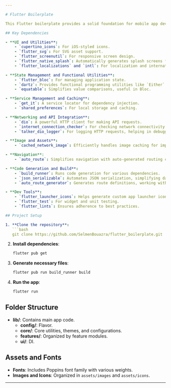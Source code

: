 ```yaml
---

# Flutter Boilerplate

This Flutter boilerplate provides a solid foundation for mobile app development, incorporating essential configurations and commonly-used packages. It enables quick project setup with built-in support for state management, API handling, localization, and other key features.

## Key Dependencies

- **UI and Utilities**:
    - `cupertino_icons`: For iOS-styled icons.
    - `flutter_svg`: For SVG asset support.
    - `flutter_screenutil`: For responsive screen design.
    - `flutter_native_splash`: Automatically generates splash screens for Android and iOS.
    - `flutter_localizations` and `intl`: For localization and internationalization.

- **State Management and Functional Utilities**:
    - `flutter_bloc`: For managing application state.
    - `dartz`: Provides functional programming utilities like `Either` and `Option`.
    - `equatable`: Simplifies value comparisons, useful in Bloc.

- **Service Management and Caching**:
    - `get_it`: A service locator for dependency injection.
    - `shared_preferences`: For local storage and caching.

- **Networking and API Integration**:
    - `dio`: A powerful HTTP client for making API requests.
    - `internet_connection_checker`: For checking network connectivity.
    - `talker_dio_logger`: For logging HTTP requests, helping in debugging API calls.

- **Image and Assets**:
    - `cached_network_image`: Efficiently handles image caching for improved performance.

- **Navigation**:
    - `auto_route`: Simplifies navigation with auto-generated routing code.

- **Code Generation and Build**:
    - `build_runner`: Runs code generation for various dependencies.
    - `json_serializable`: Automates JSON serialization, simplifying data model creation.
    - `auto_route_generator`: Generates route definitions, working with `auto_route`.

- **Dev Tools**:
    - `flutter_launcher_icons`: Helps generate custom app launcher icons.
    - `flutter_test`: For widget and unit testing.
    - `flutter_lints`: Ensures adherence to best practices.

## Project Setup

1. **Clone the repository**:
   ```bash
   git clone https://github.com/SelmenBouazra/flutter_boilerplate.git
   ```

2. **Install dependencies**:
   ```bash
   flutter pub get
   ```

3. **Generate necessary files**:
   ```bash
   flutter pub run build_runner build
   ```

4. **Run the app**:
   ```bash
   flutter run
   ```

## Folder Structure

- **lib/**: Contains main app code.
    - **config/**: Flavor.
    - **core/**: Core utilities, themes, and configurations.
    - **features/**: Organized by feature modules.
    - **ui/**: DI.

## Assets and Fonts

- **Fonts**: Includes Poppins font family with various weights.
- **Images and Icons**: Organized in `assets/images` and `assets/icons`.

---
```

